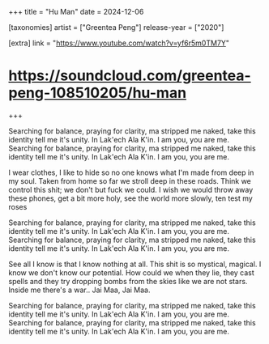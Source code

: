 +++
title = "Hu Man"
date = 2024-12-06

[taxonomies]
artist = ["Greentea Peng"]
release-year = ["2020"]

[extra]
link = "https://www.youtube.com/watch?v=yf6r5m0TM7Y"
# https://soundcloud.com/greentea-peng-108510205/hu-man
+++


Searching for balance, praying for clarity,
ma stripped me naked, take this identity
tell me it's unity.
<span class="translation" title="I am another you, and you are another me.">In Lak'ech Ala K'in.</span> I am you, you are me.
Searching for balance, praying for clarity,
ma stripped me naked, take this identity
tell me it's unity.
<span class="translation" title="I am another you, and you are another me.">In Lak'ech Ala K'in.</span> I am you, you are me.

I wear clothes, I like to hide
so no one knows what I'm made from
deep in my soul.
Taken from home so far we stroll
deep in these roads.
Think we control this shit; we don't
but fuck we could. I wish we would
throw away these phones, get a bit more holy,
see the world more slowly, ten test my roses

Searching for balance, praying for clarity,
ma stripped me naked, take this identity
tell me it's unity.
<span class="translation" title="I am another you, and you are another me.">In Lak'ech Ala K'in.</span> I am you, you are me.
Searching for balance, praying for clarity,
ma stripped me naked, take this identity
tell me it's unity.
<span class="translation" title="I am another you, and you are another me.">In Lak'ech Ala K'in.</span> I am you, you are me.

See all I know is that I know
nothing at all. This shit is so
mystical, magical.
I know we don't know our potential.
How could we when they lie, they cast spells
and they try dropping bombs from the skies
like we are not stars.
Inside me there's a war..
<span class="translation" title="Victory to the divine mother.">Jai Maa, Jai Maa.</span>

Searching for balance, praying for clarity,
ma stripped me naked, take this identity
tell me it's unity.
<span class="translation" title="I am another you, and you are another me.">In Lak'ech Ala K'in.</span> I am you, you are me.
Searching for balance, praying for clarity,
ma stripped me naked, take this identity
tell me it's unity.
<span class="translation" title="I am another you, and you are another me.">In Lak'ech Ala K'in.</span> I am you, you are me.
